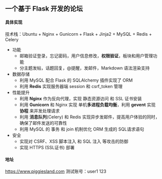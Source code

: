 ## 一个基于 Flask 开发的论坛

#### **具体实现**

技术栈：Ubuntu + Nginx + Gunicorn + Flask + Jinja2 + MySQL + Redis + Celery

- 功能
  - 邮箱验证登录，忘记密码，用户信息修改，**权限验证**，板块和用户管理功能 
  - 分主题发帖，话题回复，@提醒，发邮件，Markdown 语法渲染支持
- 数据存储 
  - 利用 MySQL 配合 Flask 的 SQLAlchemy 插件实现了 ORM
  - 利用 **Redis** 实现服务器端 session 和 csrf_token 管理
- 性能提升
  - 利用 **Nginx** 作为反向代理，实现 静态资源访问 和 SSL 证书安装
  - 利用 **Gunicorn** 和 Nginx 实现 单机**多进程负载均衡**，利用 **gevent** 实现 **协程** 来并发处理请求
  - 利用 **消息队列**(Celery) 和 Redis 实现异步发邮件，提高用户体验的同时，确保了邮件发送的可靠性
  - 利用 MySQL 的 事务 和 join 机制优化 ORM 生成的 SQL请求语句
- 安全
  - 实现对 CSRF、XSS 脚本注入 和 SQL 注入 等攻击的防御
  - 实现 HTTPS (SSL证书) 部署

#### 地址

https://www.piggiesland.com  								测试账号：user1   123
